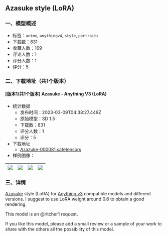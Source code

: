 ## Azasuke style (LoRA)
### 一、模型概述

- 标签：`anime`, `anythingv4`, `style`, `portraits`
- 下载数：831
- 收藏人数：169
- 评论人数：1
- 评分人数：1
- 评分：5

### 二、下载地址（共1个版本）

#### [版本1/共1个版本] Azasuke - Anything V3 (LoRA)

- 统计数据
  - 发布时间：2023-03-09T04:38:27.449Z
  - 原始模型：SD 1.5
  - 下载数：831
  - 评分人数：1
  - 评分：5
- 下载地址
  - [Azazuke-000081.safetensors](https://civitai.com/api/download/models/20516)
- 样例图像：

| <img src="https://image.civitai.com/xG1nkqKTMzGDvpLrqFT7WA/9065ded0-14cd-4513-d69e-0031bc87a500/width=450/217050.jpeg" /> | <img src="https://image.civitai.com/xG1nkqKTMzGDvpLrqFT7WA/131eaf3b-f167-4970-a443-086be6b60600/width=450/217121.jpeg" /> | <img src="https://image.civitai.com/xG1nkqKTMzGDvpLrqFT7WA/0198257d-def2-4f57-4616-99bd34568500/width=450/217105.jpeg" /> | <img src="https://image.civitai.com/xG1nkqKTMzGDvpLrqFT7WA/4721c2df-2834-45c0-96b9-2132a7af5e00/width=450/217081.jpeg" /> |
| ---- | ---- | ---- | ---- |


### 三、详情
<p><a target="_blank" rel="ugc" href="https://twitter.com/aza_wind">Azasuke</a> style (LoRA) for <a target="_blank" rel="ugc" href="https://civitai.com/models/66/anything-v3">Anything v3</a> compatible models and different versions. I suggest to use LoRA weight around 0.6 to obtain a good rendering.</p><p>This model is an <span data-type="mention" class="mantine-1yiar0p" data-id="mention:71269" data-label="ritcher1">@ritcher1</span> request.</p><p>If you like this model, please add a small review or a sample of your work to share with the others all the possibility of this model.</p>